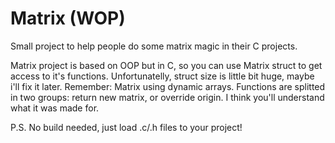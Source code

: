 # Matrix (WOP)
Small project to help people do some matrix magic in their C projects.

Matrix project is based on OOP but in C, so you can use Matrix struct to get access to it's functions. Unfortunatelly, struct size is little bit huge, maybe i'll fix it later. Remember: Matrix using dynamic arrays.
Functions are splitted in two groups: return new matrix, or override origin. I think you'll understand what it was made for.

P.S. No build needed, just load .c/.h files to your project!
